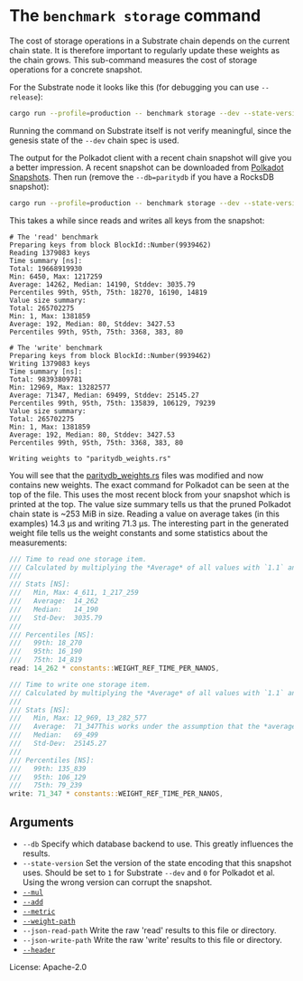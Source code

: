 # The `benchmark storage` command

The cost of storage operations in a Substrate chain depends on the current chain state.
It is therefore important to regularly update these weights as the chain grows.
This sub-command measures the cost of storage operations for a concrete snapshot.

For the Substrate node it looks like this (for debugging you can use `--release`):
```sh
cargo run --profile=production -- benchmark storage --dev --state-version=1
```

Running the command on Substrate itself is not verify meaningful, since the genesis state of the `--dev` chain spec is
used.

The output for the Polkadot client with a recent chain snapshot will give you a better impression. A recent snapshot can
be downloaded from [Polkadot Snapshots].
Then run (remove the `--db=paritydb` if you have a RocksDB snapshot):
```sh
cargo run --profile=production -- benchmark storage --dev --state-version=0 --db=paritydb --weight-path runtime/polkadot/constants/src/weights
```

This takes a while since reads and writes all keys from the snapshot:
```pre
# The 'read' benchmark
Preparing keys from block BlockId::Number(9939462)
Reading 1379083 keys
Time summary [ns]:
Total: 19668919930
Min: 6450, Max: 1217259
Average: 14262, Median: 14190, Stddev: 3035.79
Percentiles 99th, 95th, 75th: 18270, 16190, 14819
Value size summary:
Total: 265702275
Min: 1, Max: 1381859
Average: 192, Median: 80, Stddev: 3427.53
Percentiles 99th, 95th, 75th: 3368, 383, 80

# The 'write' benchmark
Preparing keys from block BlockId::Number(9939462)
Writing 1379083 keys
Time summary [ns]:
Total: 98393809781
Min: 12969, Max: 13282577
Average: 71347, Median: 69499, Stddev: 25145.27
Percentiles 99th, 95th, 75th: 135839, 106129, 79239
Value size summary:
Total: 265702275
Min: 1, Max: 1381859
Average: 192, Median: 80, Stddev: 3427.53
Percentiles 99th, 95th, 75th: 3368, 383, 80

Writing weights to "paritydb_weights.rs"
```
You will see that the [paritydb_weights.rs] files was modified and now contains new weights. The exact command for
Polkadot can be seen at the top of the file.
This uses the most recent block from your snapshot which is printed at the top.
The value size summary tells us that the pruned Polkadot chain state is ~253 MiB in size.
Reading a value on average takes (in this examples) 14.3 µs and writing 71.3 µs.
The interesting part in the generated weight file tells us the weight constants and some statistics about the
measurements:
```rust
/// Time to read one storage item.
/// Calculated by multiplying the *Average* of all values with `1.1` and adding `0`.
///
/// Stats [NS]:
///   Min, Max: 4_611, 1_217_259
///   Average:  14_262
///   Median:   14_190
///   Std-Dev:  3035.79
///
/// Percentiles [NS]:
///   99th: 18_270
///   95th: 16_190
///   75th: 14_819
read: 14_262 * constants::WEIGHT_REF_TIME_PER_NANOS,

/// Time to write one storage item.
/// Calculated by multiplying the *Average* of all values with `1.1` and adding `0`.
///
/// Stats [NS]:
///   Min, Max: 12_969, 13_282_577
///   Average:  71_347This works under the assumption that the *average* read a
///   Median:   69_499
///   Std-Dev:  25145.27
///
/// Percentiles [NS]:
///   99th: 135_839
///   95th: 106_129
///   75th: 79_239
write: 71_347 * constants::WEIGHT_REF_TIME_PER_NANOS,
```

## Arguments

- `--db` Specify which database backend to use. This greatly influences the results.
- `--state-version` Set the version of the state encoding that this snapshot uses. Should be set to `1` for Substrate
  `--dev` and `0` for Polkadot et al. Using the wrong version can corrupt the snapshot.
- [`--mul`](../shared/README.md#arguments)
- [`--add`](../shared/README.md#arguments)
- [`--metric`](../shared/README.md#arguments)
- [`--weight-path`](../shared/README.md#arguments)
- `--json-read-path` Write the raw 'read' results to this file or directory.
- `--json-write-path` Write the raw 'write' results to this file or directory.
- [`--header`](../shared/README.md#arguments)

License: Apache-2.0

<!-- LINKS -->
[Polkadot Snapshots]: https://snapshots.polkadot.io
[paritydb_weights.rs]:
    https://github.com/paritytech/polkadot/blob/c254e5975711a6497af256f6831e9a6c752d28f5/runtime/polkadot/constants/src/weights/paritydb_weights.rs#L60
